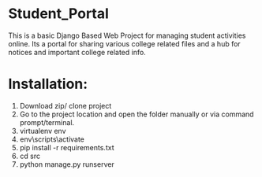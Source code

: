 # Student_Portal
This is a basic Django Based Web Project for managing student activities online. Its a portal for sharing various college related files and a hub for notices and important college related info. 

# Installation:
1. Download zip/ clone project
2. Go to the project location and open the folder manually or via command prompt/terminal.
3. virtualenv env
4. env\scripts\activate
5. pip install -r requirements.txt
6. cd src
7. python manage.py runserver


